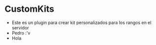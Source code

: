 # CustomKits

- Este es un plugin para crear kit personalizados para los rangos en el servidor
- Pedro :'v
- Hola

